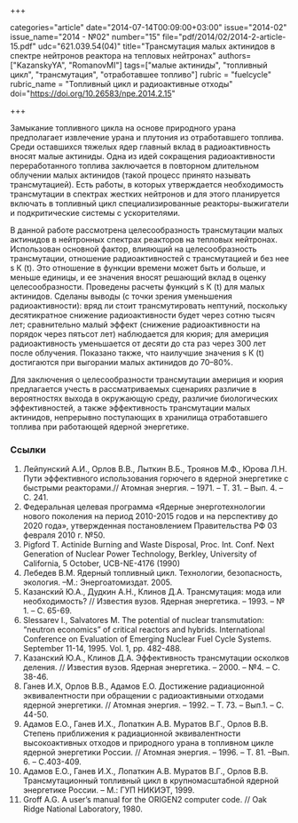 +++

categories="article"
date="2014-07-14T00:09:00+03:00"
issue="2014-02"
issue_name="2014 - №02"
number="15"
file="pdf/2014/02/2014-2-article-15.pdf"
udc="621.039.54(04)"
title="Трансмутация малых актинидов в спектре нейтронов реактора на тепловых нейтронах"
authors=["KazanskyYA", "RomanovMI"]
tags=["малые актиниды", "топливный цикл", "трансмутация", "отработавшее топливо"]
rubric = "fuelcycle"
rubric_name = "Топливный цикл и радиоактивные отходы"
doi="https://doi.org/10.26583/npe.2014.2.15"

+++

Замыкание топливного цикла на основе природного урана предполагает извлечение урана и плутония из отработавшего топлива. Среди оставшихся тяжелых ядер главный вклад в радиоактивность вносят малые актиниды. Одна из идей сокращения радиоактивности переработанного топлива заключается в повторном длительном облучении малых актинидов (такой процесс принято называть трансмутацией). Есть работы, в которых утверждается необходимость трансмутации в спектрах жестких нейтронов и для этого планируется включать в топливный цикл специализированные реакторы-выжигатели и подкритические системы с ускорителями.

В данной работе рассмотрена целесообразность трансмутации малых актинидов в нейтронных спектрах реакторов на тепловых нейтронах. Использован основной фактор, влияющий на целесообразность трансмутации, отношение радиоактивностей с трансмутацией и без нее ѕ К (t). Это отношение в функции времени может быть и больше, и меньше единицы, и ее значения вносят решающий вклад в оценку целесообразности. Проведены расчеты функций ѕ К (t) для малых актинидов. Сделаны выводы (с точки зрения уменьшения радиоактивности): вряд ли стоит трансмутировать нептуний, поскольку десятикратное снижение радиоактивности будет через сотню тысяч лет; сравнительно малый эффект (снижение радиоактивности на порядок через пятьсот лет) наблюдается для кюрия; для америция радиоактивность уменьшается от десяти до ста раз через 300 лет после облучения. Показано также, что наилучшие значения ѕ К (t) достигаются при выгорании малых актинидов до 70–80%.

Для заключения о целесообразности трансмутации америция и кюрия предлагается учесть в рассматриваемых сценариях различие в вероятностях выхода в окружающую среду, различие биологических эффективностей, а также эффективность трансмутации малых актинидов, непрерывно поступающих в хранилища отработавшего топлива при работающей ядерной энергетике.

### Ссылки

1. Лейпунский А.И., Орлов В.В., Лыткин В.Б., Троянов М.Ф., Юрова Л.Н. Пути эффективного использования горючего в ядерной энергетике с быстрыми реакторами.// Атомная энергия. – 1971. – Т. 31. – Вып. 4. – С. 241.
2. Федеральная целевая программа «Ядерные энерготехнологии нового поколения на период 2010-2015 годов и на перспективу до 2020 года», утвержденная постановлением Правительства РФ 03 февраля 2010 г. №50.
3. Pigford Т. Actinide Burning and Waste Disposal, Proc. Int. Conf. Next Generation of Nuclear Power Technology, Berkley, University of California, 5 October, UCB-NE-4176 (1990)
4. Лебедев В.М. Ядерный топливный цикл. Технологии, безопасность, экология. –М.: Энергоатомиздат. 2005.
5. Казанский Ю.А., Дудкин А.Н., Клинов Д.А. Трансмутация: мода или необходимость? // Известия вузов. Ядерная энергетика. – 1993. – № 1. – С. 65-69.
6. Slessarev I., Salvatores M. The potential of nuclear transmutation: “neutron economics” of critical reactors and hybrids. International Conference on Evaluation of Emerging Nuclear Fuel Cycle Systems. September 11-14, 1995. Vol. 1, pp. 482-488.
7. Казанский Ю.А., Клинов Д.А. Эффективность трансмутации осколков деления. // Известия вузов. Ядерная энергетика. – 2000. – №4. – С. 38-46.
8. Ганев И.Х, Орлов В.В., Адамов Е.О. Достижение радиационной эквивалентности при обращении с радиоактивными отходами ядерной энергетики. // Атомная энергия. – 1992. – Т. 73. – Вып.1. – С. 44-50.
9. Адамов Е.О., Ганев И.Х., Лопаткин А.В. Муратов В.Г., Орлов В.В. Степень приближения к радиационной эквивалентности высокоактивных отходов и природного урана в топливном цикле ядерной энергетики России. // Атомная энергия. – 1996. – Т. 81. –Вып. 6. – С.403-409.
10. Адамов Е.О., Ганев И.Х., Лопаткин А.В. Муратов В.Г., Орлов В.В. Трансмутационный топливный цикл в крупномасштабной ядерной энергетике России. – М.: ГУП НИКИЭТ, 1999.
11. Groff A.G. A user’s manual for the ORIGEN2 computer code. // Oak Ridge National Laboratory, 1980.
